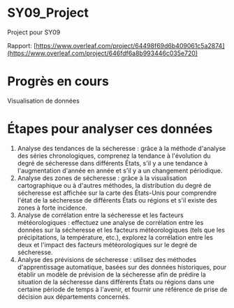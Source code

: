 # SY09_Project
Project pour SY09

Rapport: [https://www.overleaf.com/project/64498f69d6b409061c5a2874](https://www.overleaf.com/project/646fdf6a8b993446c035e720)
# Progrès en cours
Visualisation de données
# Étapes pour analyser ces données
1. Analyse des tendances de la sécheresse : grâce à la méthode d'analyse des séries chronologiques, comprenez la tendance à l'évolution du degré de sécheresse dans différents États, s'il y a une tendance à l'augmentation d'année en année et s'il y a un changement périodique.
2. Analyse des zones de sécheresse : grâce à la visualisation cartographique ou à d'autres méthodes, la distribution du degré de sécheresse est affichée sur la carte des États-Unis pour comprendre l'état de la sécheresse de différents États ou régions et s'il existe des zones à forte incidence.
3. Analyse de corrélation entre la sécheresse et les facteurs météorologiques : effectuez une analyse de corrélation entre les données sur la sécheresse et les facteurs météorologiques (tels que les précipitations, la température, etc.), explorez la corrélation entre les deux et l'impact des facteurs météorologiques sur le degré de sécheresse.
4. Analyse des prévisions de sécheresse : utilisez des méthodes d'apprentissage automatique, basées sur des données historiques, pour établir un modèle de prévision de la sécheresse afin de prédire la situation de la sécheresse dans différents États ou régions dans une certaine période de temps à l'avenir, et fournir une référence de prise de décision aux départements concernés.
